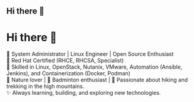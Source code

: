 ## Hi there 👋

# Hi there 👋

🚀 System Administrator | Linux Engineer | Open Source Enthusiast  
📍 Red Hat Certified (RHCE, RHCSA, Specialist)  
🔧 Skilled in Linux, OpenStack, Nutanix, VMware, Automation (Ansible, Jenkins), and Containerization (Docker, Podman)  
🌲 Nature lover | 🏸 Badminton enthusiast | 🥾 Passionate about hiking and trekking in the high mountains.  
✨ Always learning, building, and exploring new technologies.

